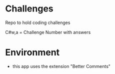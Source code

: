 # Challenges

Repo to hold coding challenges

C#w,a = Challenge Number with answers

# Environment

- this app uses the extension "Better Comments"
  <!-- ! Alerts -->
  <!-- * Important info -->
  <!-- ? Follow up -->
  <!-- TODO -->
